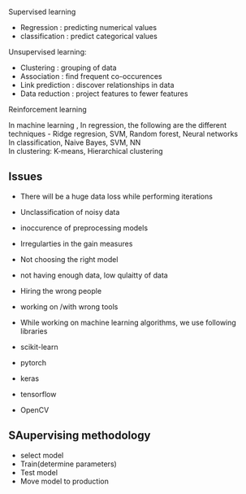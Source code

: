Supervised learning 
- Regression : predicting numerical values
- classification : predict categorical values

Unsupervised learning:
- Clustering : grouping of data 
- Association : find frequent co-occurences
- Link prediction : discover relationships in data
- Data reduction : project features to fewer features


Reinforcement learning


In machine learning  ,
In regression, the following are the different techniques - Ridge regresion, SVM, Random forest, Neural networks
<br>
In classification, Naive Bayes, SVM, NN
<br>
In clustering: K-means, Hierarchical clustering
<br>

## Issues 
- There will be a huge data loss while performing iterations
- Unclassification of noisy data
- inoccurence of preprocessing models
-  Irregularties in the gain measures
-  Not choosing the right model
-  not having enough data, low qulaitty of data
-  Hiring the wrong people
-  working on /with wrong tools

-  While working on machine learning algorithms, we use following libraries

-  scikit-learn

- pytorch
- keras
- tensorflow

- OpenCV

## SAupervising methodology
- select model
- Train(determine parameters)
- Test model
- Move model to production
